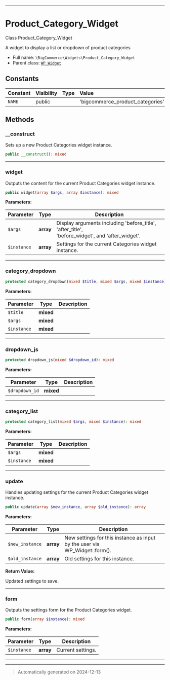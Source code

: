 ***

# Product_Category_Widget

Class Product_Category_Widget

A widget to display a list or dropdown of product categories

* Full name: `\BigCommerce\Widgets\Product_Category_Widget`
* Parent class: [`WP_Widget`](./classes/WP_Widget.md)


## Constants

| Constant | Visibility | Type | Value |
|:---------|:-----------|:-----|:------|
|`NAME`|public| |&#039;bigcommerce_product_categories&#039;|


## Methods


### __construct

Sets up a new Product Categories widget instance.

```php
public __construct(): mixed
```












***

### widget

Outputs the content for the current Product Categories widget instance.

```php
public widget(array $args, array $instance): mixed
```








**Parameters:**

| Parameter | Type | Description |
|-----------|------|-------------|
| `$args` | **array** | Display arguments including &#039;before_title&#039;, &#039;after_title&#039;,<br />&#039;before_widget&#039;, and &#039;after_widget&#039;. |
| `$instance` | **array** | Settings for the current Categories widget instance. |





***

### category_dropdown



```php
protected category_dropdown(mixed $title, mixed $args, mixed $instance): mixed
```








**Parameters:**

| Parameter | Type | Description |
|-----------|------|-------------|
| `$title` | **mixed** |  |
| `$args` | **mixed** |  |
| `$instance` | **mixed** |  |





***

### dropdown_js



```php
protected dropdown_js(mixed $dropdown_id): mixed
```








**Parameters:**

| Parameter | Type | Description |
|-----------|------|-------------|
| `$dropdown_id` | **mixed** |  |





***

### category_list



```php
protected category_list(mixed $args, mixed $instance): mixed
```








**Parameters:**

| Parameter | Type | Description |
|-----------|------|-------------|
| `$args` | **mixed** |  |
| `$instance` | **mixed** |  |





***

### update

Handles updating settings for the current Product Categories widget instance.

```php
public update(array $new_instance, array $old_instance): array
```








**Parameters:**

| Parameter | Type | Description |
|-----------|------|-------------|
| `$new_instance` | **array** | New settings for this instance as input by the user via<br />WP_Widget::form(). |
| `$old_instance` | **array** | Old settings for this instance. |


**Return Value:**

Updated settings to save.




***

### form

Outputs the settings form for the Product Categories widget.

```php
public form(array $instance): mixed
```








**Parameters:**

| Parameter | Type | Description |
|-----------|------|-------------|
| `$instance` | **array** | Current settings. |





***


***
> Automatically generated on 2024-12-13
